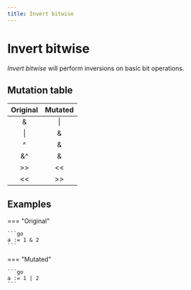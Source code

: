 ```yaml
---
title: Invert bitwise
---
```


# Invert bitwise

_Invert bitwise_ will perform inversions on basic bit operations.

## Mutation table

| Original | Mutated |
|:--------:|:-------:|
|    &     |    \|   |
|    \|    |    &    |
|    ^     |    &    |
|    &^    |    &    |
|    >>    |   <<    |
|    <<    |   >>    |

## Examples

=== "Original"

    ```go
    a := 1 & 2
    ```

=== "Mutated"

    ```go
    a := 1 | 2
    ```
